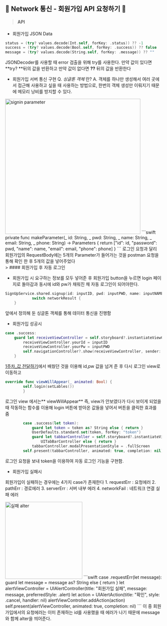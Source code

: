 ## 🧸 Network 통신 - 회원가입 API 요청하기 🧸

> #### API

* 회원가입 JSON Data

```swift
status = (try? values.decode(Int.self, forKey: .status)) ?? -1
success = (try? values.decode(Bool.self, forKey: .success)) ?? false
message = (try? values.decode(String.self, forKey: .message)) ?? ""
```
JSONDecoder를 사용할 때 error 검출을 위해 try를 사용한다.
만약 값이 있다면 **try? **뒤의 값을 반환하고 만약 값이 없다면 **??** 뒤의 값을 반환한다

* 회원가입 서버 통신 구현
Q. *싱글톤 객체* 란?
A. 객체를 하나만 생성해서 여러 곳에서 접근해 사용하고 싶을 때 사용하는 방법으로, 한번의 객체 생성만 이뤄지기 때문에 메모리 낭비를 방지할 수 있다.

<img width="435" alt="signin parameter" src="https://user-images.githubusercontent.com/51286963/82601604-c819ad80-9bea-11ea-8fb5-e25ff2299b5c.png">
```swift
private func makeParameter(_ id: String, _ pwd: String, _ name: String, _ email: String, _ phone: String) -> Parameters { return ["id": id, "password": pwd, "name": name, "email": email, "phone": phone]
    }
```
로그인 요청과 달리 회원가입의 RequestBody에는 5개의 Parameter가 들어가는 것을 postman 요청을 통해 확인 한 후 5개의 값을 넣어주었다
<br>
> #### 회원가입 후 자동 로그인

- 회원가입 시 요구하는 정보를 모두 넣어준 후 회원가입 button을 누르면 login 페이지로 돌아감과 동시에 id와 pw가 채워진 채 자동 로그인이 되어야한다.

```swift
SignUpService.shared.signup(id: inputID, pwd: inputPWD, name: inputNAME, email: inputEMAIL, phone: inputPHONE) { networkResult in
            switch networkResult {
    }
```
앞에서 정의해 둔 싱글톤 객체를 통해 데이터 통신을 진행함

- 회원가입 성공시

```swift
case .success:
    guard let receiveViewController = self.storyboard?.instantiateViewController(identifier: "mainviewcontroller") as? MainViewController else { return }
        receiveViewController.yourId = inputID
        receiveViewController.yourPw = inputPWD
        self.navigationController?.show(receiveViewController, sender: self)
    }
```
[1주차_값 전달하기](./addreadME/1stweek.md)에서 배웠던 것을 이용해 id,pw 값을 넘겨 준 후 다시 로그인 view로 이동하고

```swift
override func viewWillAppear(_ animated: Bool) {
        self.login(setLables())
        }
```
로그인 view 에서는** viewWillAppear** 즉, view가 안보였다가 다시 보이게 되었을 때 작동하는 함수를 이용해 login 버튼에 받아온 값들을 넣어서 버튼을 클릭한 효과를 줌

```swift
        case .success(let token):
            guard let token = token as? String else { return }
            UserDefaults.standard.set(token, forKey: "token")
            guard let tabbarController = self.storyboard?.instantiateViewController(identifier:"customTabbarController") as?
                UITabBarController else { return }
            tabbarController.modalPresentationStyle = .fullScreen
        self.present(tabbarController, animated: true, completion: nil)
```
로그인 요청을 보내 token을 이용하여 자동 로그인 기능을 구현함.

- 회원가입 실패시

회원가입이 실패하는 경우에는 4가지 case가 존재한다
    1. requestErr : 요청에러
    2. pathErr : 경로에러
    3. serverErr : 서버 내부 에러
    4. networkFail : 네트워크 연결 실패 에러 

<img width="248" alt="실패 alter" src="https://user-images.githubusercontent.com/51286963/82604185-dd90d680-9bee-11ea-9ee6-410c32f5d84a.png">
```swift
 case .requestErr(let message):
                guard let message = message as? String else { return }
                let alertViewController = UIAlertController(title: "회원가입 실패", message: message, preferredStyle: .alert)
                let action = UIAlertAction(title: "확인", style: .cancel, handler: nil)
                alertViewController.addAction(action)
                self.present(alertViewController, animated: true, completion: nil)
```
이 중 회원가입에서의 요청에러는 이미 존재하는 id를 사용했을 때 에러가 나기 때문에 message와 함께 alter을 띄어준다.

